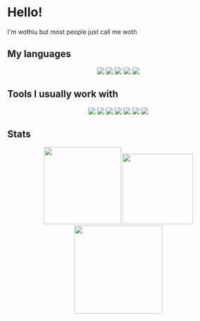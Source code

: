 # Hello!

I'm wothiu but most people just call me woth

## My languages
<p align="center">
  <img src="https://img.shields.io/badge/Go-00ADD8?logo=go&logoColor=fff&style=flat">
  <img src="https://img.shields.io/badge/-JavaScript-EDD222?style=flat&logo=javascript&logoColor=white">
  <img src="https://img.shields.io/badge/TypeScript-3178C6?logo=typescript&logoColor=fff&style=flat">
  <img src="https://img.shields.io/badge/Lua-2C2D72?logo=lua&logoColor=fff&style=flat">
  <img src="https://img.shields.io/badge/C%23-239120?logo=c-sharp&logoColor=fff&style=flat">

  
</p>

## Tools I usually work with

<p align="center">
  <img src="https://img.shields.io/badge/-VSCode-007ACC?style=flat&logo=visual-studio-code&logoColor=white">
  <img src="https://img.shields.io/badge/-Github-181717?style=flat&logo=github&logoColor=white">
  <img src="https://img.shields.io/badge/Roblox%20Studio-00A2FF?logo=robloxstudio&logoColor=fff&style=flat">
  <img src="https://img.shields.io/badge/Heroku-430098?logo=heroku&logoColor=fff&style=flat">
  <img src="https://img.shields.io/badge/Docker-2496ED?logo=docker&logoColor=fff&style=flat">
  <img src="https://img.shields.io/badge/Insomnia-4000BF?logo=insomnia&logoColor=fff&style=flat">
  <img src="https://img.shields.io/badge/MongoDB-47A248?logo=mongodb&logoColor=fff&style=flat">
</p>

## Stats
<p align="center">
  <img height=175 src="https://raw.githubusercontent.com/wothiuDev/github-stats/master/generated/overview.svg#gh-dark-mode-only">
  <img height=160 src="https://github-readme-stats-rho-one-63.vercel.app/api/top-langs/?username=wothiuDev&show_icons=true&theme=github_dark&layout=compact">
  <img height=200 src="https://github-readme-stats-rho-one-63.vercel.app/api/wakatime?username=wothiuDev">
 <!---   
  --->
</p>
